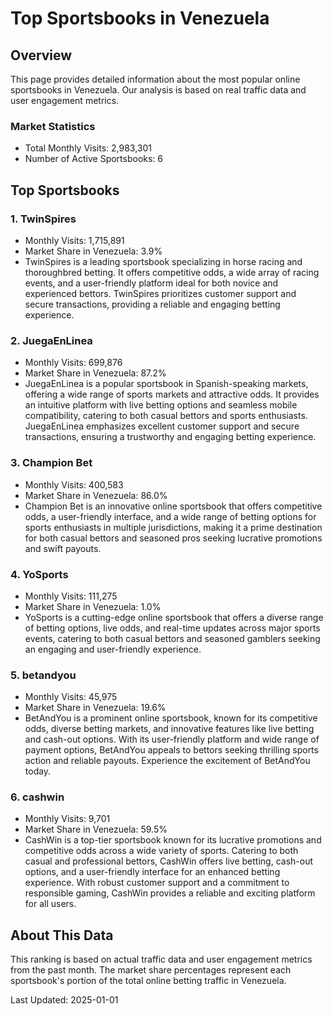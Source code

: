 # Top Sportsbooks in Venezuela

## Overview
This page provides detailed information about the most popular online sportsbooks in Venezuela. 
Our analysis is based on real traffic data and user engagement metrics.

### Market Statistics
- Total Monthly Visits: 2,983,301
- Number of Active Sportsbooks: 6

## Top Sportsbooks

### 1. TwinSpires
- Monthly Visits: 1,715,891
- Market Share in Venezuela: 3.9%
-  TwinSpires is a leading sportsbook specializing in horse racing and thoroughbred betting. It offers competitive odds, a wide array of racing events, and a user-friendly platform ideal for both novice and experienced bettors. TwinSpires prioritizes customer support and secure transactions, providing a reliable and engaging betting experience.

### 2. JuegaEnLinea
- Monthly Visits: 699,876
- Market Share in Venezuela: 87.2%
-  JuegaEnLinea is a popular sportsbook in Spanish-speaking markets, offering a wide range of sports markets and attractive odds. It provides an intuitive platform with live betting options and seamless mobile compatibility, catering to both casual bettors and sports enthusiasts. JuegaEnLinea emphasizes excellent customer support and secure transactions, ensuring a trustworthy and engaging betting experience.

### 3. Champion Bet
- Monthly Visits: 400,583
- Market Share in Venezuela: 86.0%
- Champion Bet is an innovative online sportsbook that offers competitive odds, a user-friendly interface, and a wide range of betting options for sports enthusiasts in multiple jurisdictions, making it a prime destination for both casual bettors and seasoned pros seeking lucrative promotions and swift payouts.

### 4. YoSports
- Monthly Visits: 111,275
- Market Share in Venezuela: 1.0%
- YoSports is a cutting-edge online sportsbook that offers a diverse range of betting options, live odds, and real-time updates across major sports events, catering to both casual bettors and seasoned gamblers seeking an engaging and user-friendly experience.

### 5. betandyou
- Monthly Visits: 45,975
- Market Share in Venezuela: 19.6%
-  BetAndYou is a prominent online sportsbook, known for its competitive odds, diverse betting markets, and innovative features like live betting and cash-out options. With its user-friendly platform and wide range of payment options, BetAndYou appeals to bettors seeking thrilling sports action and reliable payouts. Experience the excitement of BetAndYou today.

### 6. cashwin
- Monthly Visits: 9,701
- Market Share in Venezuela: 59.5%
-  CashWin is a top-tier sportsbook known for its lucrative promotions and competitive odds across a wide variety of sports. Catering to both casual and professional bettors, CashWin offers live betting, cash-out options, and a user-friendly interface for an enhanced betting experience. With robust customer support and a commitment to responsible gaming, CashWin provides a reliable and exciting platform for all users.


## About This Data
This ranking is based on actual traffic data and user engagement metrics from the past month. 
The market share percentages represent each sportsbook's portion of the total online betting traffic in Venezuela.

Last Updated: 2025-01-01
